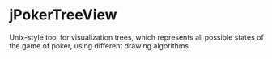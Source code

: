 jPokerTreeView
==============

Unix-style tool for visualization trees, which represents all possible states of the game of poker, using different drawing algorithms